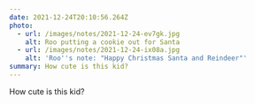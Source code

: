 ```yaml
---
date: 2021-12-24T20:10:56.264Z
photo:
  - url: /images/notes/2021-12-24-ev7gk.jpg
    alt: Roo putting a cookie out for Santa
  - url: /images/notes/2021-12-24-ix08a.jpg
    alt: 'Roo''s note: "Happy Christmas Santa and Reindeer"'
summary: How cute is this kid?
---
```

How cute is this kid?
